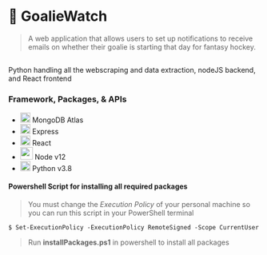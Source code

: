 # :rotating_light: GoalieWatch
> A web application that allows users to set up notifications to receive emails on whether their goalie is starting that day for fantasy hockey.

##

Python handling all the webscraping and data extraction, nodeJS backend, and React frontend

### Framework, Packages, & APIs

- <img src="https://images.g2crowd.com/uploads/product/image/large_detail/large_detail_67ca76b838ccc825744ac14749a368df/mongodb-atlas.jpg" height="20"> MongoDB Atlas
- <img src="https://upload.wikimedia.org/wikipedia/commons/6/64/Expressjs.png" height="20"> Express
- <img src="https://upload.wikimedia.org/wikipedia/commons/thumb/a/a7/React-icon.svg/1280px-React-icon.svg.png" height="20"> React
- <img src="https://nodejs.org/static/images/logo-hexagon-card.png" height="25"> Node v12
- <img src="https://upload.wikimedia.org/wikipedia/commons/thumb/c/c3/Python-logo-notext.svg/1024px-Python-logo-notext.svg.png" height="20"> Python v3.8

#### Powershell Script for installing all required packages
> You must change the _Execution Policy_ of your personal machine so you can run this script in your PowerShell terminal

```shell
$ Set-ExecutionPolicy -ExecutionPolicy RemoteSigned -Scope CurrentUser
```

> Run **installPackages.ps1** in powershell to install all packages
